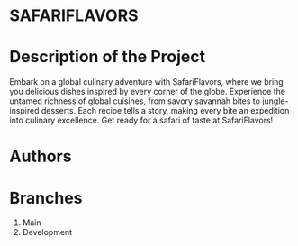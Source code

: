 # SAFARIFLAVORS


# Description of the Project
Embark on a global culinary adventure with SafariFlavors, where we bring you delicious dishes inspired by every corner of the globe. Experience the untamed richness of global cuisines, from savory savannah bites to jungle-inspired desserts. Each recipe tells a story, making every bite an expedition into culinary excellence. Get ready for a safari of taste at SafariFlavors!

# Authors 

# Branches

1.   Main
2.   Development
